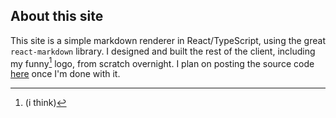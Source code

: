 ## About this site

This site is a simple markdown renderer in React/TypeScript, using the great `react-markdown` library. I designed and built the rest of the client, including my funny[^1] logo, from scratch overnight. I plan on posting the source code [here](https://github.com/hodori0719/hodori0719.github.io) once I'm done with it.

[^1]: (i think)
